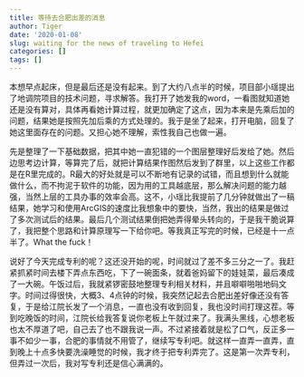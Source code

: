 ```yaml
---
title: 等待去合肥出差的消息
author: Tiger
date: '2020-01-08'
slug: waiting for the news of traveling to Hefei
categories: []
tags: []
---
```


本想早点起床，但是最后还是没有起来。到了大约八点半的时候，项目部小瑶提出了地调院项目的技术问题，寻求解答。我打开了她发我的word，一看图就知道她还是没有算对，具体再看她计算过程，就更加确定了这点，因为本来是先乘后加的问题，结果她是按照先加后乘的方式处理的。我于是坐了起来，打开电脑，回复了她这里面存在的问题。又担心她不理解，索性我自己也做一遍。

先是整理了一下基础数据，把其中她一直犯错的一个图层整理好后发给了她。然后边思考边计算，等算完了后，就把计算结果作图然后发到了群里，以上这些工作都是在R里完成的。R最大的好处就是可以不断地有记录的试错，而且想到什么就能做什么，而不拘泥于软件的功能，因为用的工具越底层，那么解决问题的能力越强，当然上层的工具办事的效率会高。这不，小瑶比我提前了几分钟就做出了一稿结果，她学习和使用ArcGIS的速度比我想象中的要快，当然，我出的结果是做过了多次测试后的结果。最后几个测试结果倒把她弄得晕头转向的，于是我干脆说算了，我把整个思路和计算原理写一下给你吧。等我真正写完的时候，已经是十一点半了。What the fuck！

说好了今天完成专利的呢？这还没开始的呢，时间就过了差不多三分之一了。我赶紧抓紧时间去楼下弄点东西吃，下了一碗面条，就着爸妈留下的娃娃菜，最后凑成了一大碗。午饭过后，我就紧锣密鼓地整理专利相关材料，并且噼噼啪啪地码文字。时间过得很快，大概3、4点钟的时候，我突然记起去合肥出差好像还没有答复，于是给江院长发了一个消息，一直也没有收到回复，我也没时间打理这茬。等到吃晚饭的时间，江院长给我答复说你老板上午就过来了。我满头黑线，心想老板也太不厚道了吧，自己去了也不跟我说一声。不过紧接着就是松了口气，反正多一事不如少一事，合肥的事情就不用管了，继续写专利吧。就这样一直弄一直弄，直到晚上十点多快要洗澡睡觉的时候，我才终于把专利弄完了。这是第一次弄专利，但弄过一次后，我对写专利还是信心满满的。

